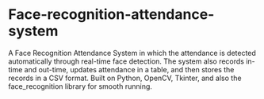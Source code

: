 # Face-recognition-attendance-system
A Face Recognition Attendance System in which the attendance is detected automatically through real-time face detection. The system also records in-time and out-time, updates attendance in a table, and then stores the records in a CSV format. Built on Python, OpenCV, Tkinter, and also the face_recognition library for smooth running.
